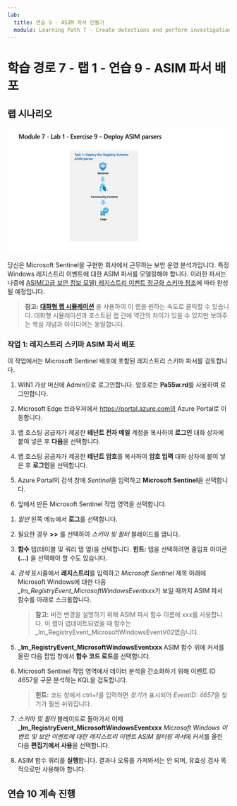```yaml
---
lab:
  title: 연습 9 - ASIM 파서 만들기
  module: Learning Path 7 - Create detections and perform investigations using Microsoft Sentinel
---
```


# 학습 경로 7 - 랩 1 - 연습 9 - ASIM 파서 배포

## 랩 시나리오

![랩 개요입니다.](../Media/SC-200-Lab_Diagrams_Mod7_L1_Ex9.png)

당신은 Microsoft Sentinel을 구현한 회사에서 근무하는 보안 운영 분석가입니다. 특정 Windows 레지스트리 이벤트에 대한 ASIM 파서를 모델링해야 합니다. 이러한 파서는 나중에 [ASIM(고급 보안 정보 모델) 레지스트리 이벤트 정규화 스키마 참조](https://docs.microsoft.com/en-us/azure/sentinel/registry-event-normalization-schema)에 따라 완성될 예정입니다.

>**참고:** **[대화형 랩 시뮬레이션](https://mslabs.cloudguides.com/guides/SC-200%20Lab%20Simulation%20-%20Create%20Advanced%20Security%20Information%20Model%20Parsers)** 을 사용하여 이 랩을 원하는 속도로 클릭할 수 있습니다. 대화형 시뮬레이션과 호스트된 랩 간에 약간의 차이가 있을 수 있지만 보여주는 핵심 개념과 아이디어는 동일합니다. 

### 작업 1: 레지스트리 스키마 ASIM 파서 배포

이 작업에서는 Microsoft Sentinel 배포에 포함된 레지스트리 스키마 파서를 검토합니다.

1. WIN1 가상 머신에 Admin으로 로그인합니다. 암호로는 **Pa55w.rd**를 사용하여 로그인합니다.  

1. Microsoft Edge 브라우저에서 https://portal.azure.com의 Azure Portal로 이동합니다.

1. 랩 호스팅 공급자가 제공한 **테넌트 전자 메일** 계정을 복사하여 **로그인** 대화 상자에 붙여 넣은 후 **다음**을 선택합니다.

1. 랩 호스팅 공급자가 제공한 **테넌트 암호**를 복사하여 **암호 입력** 대화 상자에 붙여 넣은 후 **로그인**을 선택합니다.

1. Azure Portal의 검색 창에 *Sentinel*을 입력하고 **Microsoft Sentinel**을 선택합니다.

1. 앞에서 만든 Microsoft Sentinel 작업 영역을 선택합니다.

<!--- 1. In the Edge browser, open a new tab (Ctrl+T) and navigate to the Microsoft Sentinel GitHub ASIM page <https://github.com/Azure/Azure-Sentinel/tree/master/ASIM>.

 1. On the right pane, select the **Onboard community content** link. This will open a new tab in the Edge Browser for Microsoft Sentinel GitHub content. **Hint:** You might need to scroll right to see the link. Alternatively, follow this link instead: [Microsoft Sentinel on GitHub](https://github.com/Azure/Azure-Sentinel).

    >**Note:** In the **ASIM** folder you can deploy templates that contain all ASIM parsers, but we will only focus on the Registry Schema.

1. Scroll down and next to **Registry Event**, select the **Deploy to Azure** button.

1. For *Resource Group*, select **RG-Defender** where your Sentinel workspace resides.

1. For *Workspace*, type your Sentinel workspace name, like *uniquenameDefender*.

1. Leave the other default values and select **Review + create**.

1. Select **Create** to deploy the template. Notice the Names of the different resources. 

1. After the deployment completes return to the *Microsoft Sentinel* tab. --->

1. *일반* 왼쪽 메뉴에서 **로그**를 선택합니다.

1. 필요한 경우 **>>** 를 선택하여 *스키마 및 필터* 블레이드를 엽니다.

1. **함수** 탭(테이블 및 쿼리 탭 옆)을 선택합니다. **힌트:** 탭을 선택하려면 줄임표 아이콘 **(...)** 을 선택해야 할 수도 있습니다.

1. *검색* 표시줄에서 **레지스트리**를 입력하고 *Microsoft Sentinel* 제목 아래에 Microsoft Windows에 대한 다음 *_Im_RegistryEvent_MicrosoftWindowsEventxxx*가 보일 때까지 ASIM 파서 함수를 아래로 스크롤합니다.

    >**참고:** 버전 변경을 설명하기 위해 ASIM 파서 함수 이름에 xxx를 사용합니다. 이 랩이 업데이트되었을 때 함수는 _Im_RegistryEvent_MicrosoftWindowsEvent*V02*였습니다.

1. **_Im_RegistryEvent_MicrosoftWindowsEventxxx** ASIM 함수 위에 커서를 올린 다음 팝업 창에서 **함수 코드 로드**를 선택합니다.

1. Microsoft Sentinel 작업 영역에서 데이터 분석을 간소화하기 위해 이벤트 ID 4657을 구문 분석하는 KQL을 검토합니다.

    >**힌트:** 코드 창에서 ctrl+f를 입력하면 *찾기*가 표시되어 *EventID: 4657*을 찾기가 훨씬 쉬워집니다.

1. *스키마 및 필터* 블레이드로 돌아가서 이제 **_Im_RegistryEvent_MicrosoftWindowsEventxxx** *Microsoft Windows 이벤트 및 보안 이벤트에 대한 레지스트리 이벤트 ASIM 필터링 파서*에 커서를 올린 다음 **편집기에서 사용**을 선택합니다.

1. ASIM 함수 쿼리를 **실행**합니다. 결과나 오류를 가져와서는 안 되며, 유효성 검사 목적으로만 사용해야 합니다.

## 연습 10 계속 진행